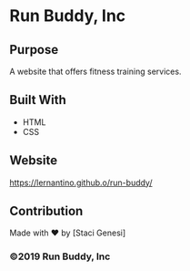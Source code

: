 # Run Buddy, Inc

## Purpose
A website that offers fitness training services.

## Built With
* HTML
* CSS

## Website
https://lernantino.github.o/run-buddy/

## Contribution
Made with ❤️ by [Staci Genesi]

### ©️2019 Run Buddy, Inc
